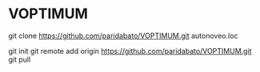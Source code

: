 # VOPTIMUM

git clone https://github.com/paridabato/VOPTIMUM.git autonoveo.loc

git init
git remote add origin https://github.com/paridabato/VOPTIMUM.git
git pull

